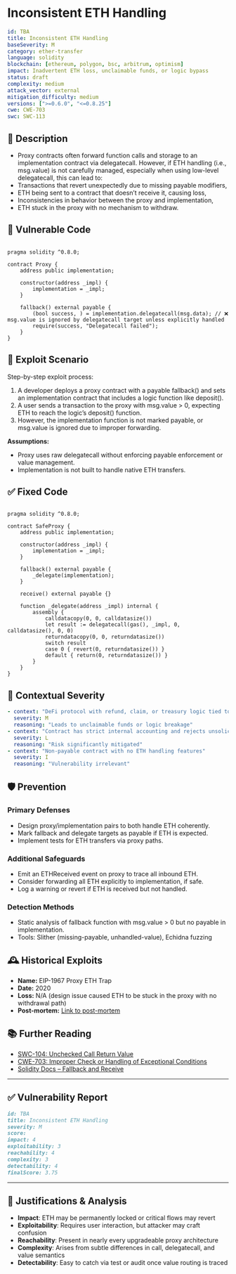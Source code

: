 # Inconsistent ETH Handling

```YAML
id: TBA
title: Inconsistent ETH Handling
baseSeverity: M
category: ether-transfer
language: solidity
blockchain: [ethereum, polygon, bsc, arbitrum, optimism]
impact: Inadvertent ETH loss, unclaimable funds, or logic bypass
status: draft
complexity: medium
attack_vector: external
mitigation_difficulty: medium
versions: [">=0.6.0", "<=0.8.25"]
cwe: CWE-703
swc: SWC-113
```

## 📝 Description

- Proxy contracts often forward function calls and storage to an implementation contract via delegatecall. However, if ETH handling (i.e., msg.value) is not carefully managed, especially when using low-level delegatecall, this can lead to:
- Transactions that revert unexpectedly due to missing payable modifiers,
- ETH being sent to a contract that doesn’t receive it, causing loss,
- Inconsistencies in behavior between the proxy and implementation,
- ETH stuck in the proxy with no mechanism to withdraw.

## 🚨 Vulnerable Code

```solidity

pragma solidity ^0.8.0;

contract Proxy {
    address public implementation;

    constructor(address _impl) {
        implementation = _impl;
    }

    fallback() external payable {
        (bool success, ) = implementation.delegatecall(msg.data); // ❌ msg.value is ignored by delegatecall target unless explicitly handled
        require(success, "Delegatecall failed");
    }
}
```

## 🧪 Exploit Scenario

Step-by-step exploit process:

1. A developer deploys a proxy contract with a payable fallback() and sets an implementation contract that includes a logic function like deposit().
2. A user sends a transaction to the proxy with msg.value > 0, expecting ETH to reach the logic’s deposit() function.
3. However, the implementation function is not marked payable, or msg.value is ignored due to improper forwarding.

**Assumptions:**

- Proxy uses raw delegatecall without enforcing payable enforcement or value management.
- Implementation is not built to handle native ETH transfers.

## ✅ Fixed Code

```solidity

pragma solidity ^0.8.0;

contract SafeProxy {
    address public implementation;

    constructor(address _impl) {
        implementation = _impl;
    }

    fallback() external payable {
        _delegate(implementation);
    }

    receive() external payable {}

    function _delegate(address _impl) internal {
        assembly {
            calldatacopy(0, 0, calldatasize())
            let result := delegatecall(gas(), _impl, 0, calldatasize(), 0, 0)
            returndatacopy(0, 0, returndatasize())
            switch result
            case 0 { revert(0, returndatasize()) }
            default { return(0, returndatasize()) }
        }
    }
}
```
## 🧭 Contextual Severity

```yaml
- context: "DeFi protocol with refund, claim, or treasury logic tied to raw ETH balance"
  severity: M
  reasoning: "Leads to unclaimable funds or logic breakage"
- context: "Contract has strict internal accounting and rejects unsolicited ETH"
  severity: L
  reasoning: "Risk significantly mitigated"
- context: "Non-payable contract with no ETH handling features"
  severity: I
  reasoning: "Vulnerability irrelevant"
```

## 🛡️ Prevention

### Primary Defenses

- Design proxy/implementation pairs to both handle ETH coherently.
- Mark fallback and delegate targets as payable if ETH is expected.
- Implement tests for ETH transfers via proxy paths.

### Additional Safeguards

- Emit an ETHReceived event on proxy to trace all inbound ETH.
- Consider forwarding all ETH explicitly to implementation, if safe.
- Log a warning or revert if ETH is received but not handled.

### Detection Methods

- Static analysis of fallback function with msg.value > 0 but no payable in implementation.
- Tools: Slither (missing-payable, unhandled-value), Echidna fuzzing

## 🕰️ Historical Exploits

- **Name:** EIP-1967 Proxy ETH Trap 
- **Date:** 2020 
- **Loss:** N/A (design issue caused ETH to be stuck in the proxy with no withdrawal path) 
- **Post-mortem:** [Link to post-mortem](https://docs.openzeppelin.com/upgrades-plugins/1.x/proxies#delegatecall-and-inheritance) 
  
## 📚 Further Reading

- [SWC-104: Unchecked Call Return Value](https://swcregistry.io/docs/SWC-104) 
- [CWE-703: Improper Check or Handling of Exceptional Conditions](https://cwe.mitre.org/data/definitions/703.html)  
- [Solidity Docs – Fallback and Receive](https://docs.soliditylang.org/en/latest/contracts.html#fallback-function) 

---

## ✅ Vulnerability Report

```markdown
id: TBA
title: Inconsistent ETH Handling 
severity: M
score:
impact: 4      
exploitability: 3 
reachability: 4   
complexity: 3   
detectability: 4 
finalScore: 3.75
```

---

## 📄 Justifications & Analysis

- **Impact**: ETH may be permanently locked or critical flows may revert
- **Exploitability**: Requires user interaction, but attacker may craft confusion
- **Reachability**: Present in nearly every upgradeable proxy architecture
- **Complexity**: Arises from subtle differences in call, delegatecall, and value semantics
- **Detectability**: Easy to catch via test or audit once value routing is traced